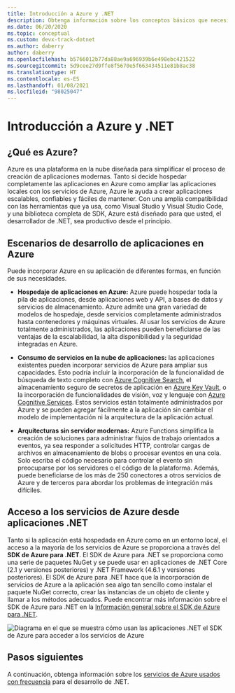 ```yaml
---
title: Introducción a Azure y .NET
description: Obtenga información sobre los conceptos básicos que necesita saber acerca de Azure y .NET.
ms.date: 06/20/2020
ms.topic: conceptual
ms.custom: devx-track-dotnet
ms.author: daberry
author: daberry
ms.openlocfilehash: b5766012b77da88ae9a696939b6e498ebc421522
ms.sourcegitcommit: 5d9cee27d9ffe8f5670e5f663434511e81b8ac38
ms.translationtype: HT
ms.contentlocale: es-ES
ms.lasthandoff: 01/08/2021
ms.locfileid: "98025047"
---
```

# <a name="introduction-to-azure-and-net"></a>Introducción a Azure y .NET

## <a name="what-is-azure"></a>¿Qué es Azure?

Azure es una plataforma en la nube diseñada para simplificar el proceso de creación de aplicaciones modernas.  Tanto si decide hospedar completamente las aplicaciones en Azure como ampliar las aplicaciones locales con los servicios de Azure, Azure le ayuda a crear aplicaciones escalables, confiables y fáciles de mantener.  Con una amplia compatibilidad con las herramientas que ya usa, como Visual Studio y Visual Studio Code, y una biblioteca completa de SDK, Azure está diseñado para que usted, el desarrollador de .NET, sea productivo desde el principio.

## <a name="application-development-scenarios-on-azure"></a>Escenarios de desarrollo de aplicaciones en Azure

Puede incorporar Azure en su aplicación de diferentes formas, en función de sus necesidades.

- **Hospedaje de aplicaciones en Azure:** Azure puede hospedar toda la pila de aplicaciones, desde aplicaciones web y API, a bases de datos y servicios de almacenamiento. Azure admite una gran variedad de modelos de hospedaje, desde servicios completamente administrados hasta contenedores y máquinas virtuales. Al usar los servicios de Azure totalmente administrados, las aplicaciones pueden beneficiarse de las ventajas de la escalabilidad, la alta disponibilidad y la seguridad integradas en Azure.

- **Consumo de servicios en la nube de aplicaciones:** las aplicaciones existentes pueden incorporar servicios de Azure para ampliar sus capacidades.  Esto podría incluir la incorporación de la funcionalidad de búsqueda de texto completo con [Azure Cognitive Search](/azure/search/search-what-is-azure-search), el almacenamiento seguro de secretos de aplicación en [Azure Key Vault](/azure/key-vault/), o la incorporación de funcionalidades de visión, voz y lenguaje con [Azure Cognitive Services](/azure/cognitive-services/).  Estos servicios están totalmente administrados por Azure y se pueden agregar fácilmente a la aplicación sin cambiar el modelo de implementación ni la arquitectura de la aplicación actual.

- **Arquitecturas sin servidor modernas:** Azure Functions simplifica la creación de soluciones para administrar flujos de trabajo orientados a eventos, ya sea responder a solicitudes HTTP, controlar cargas de archivos en almacenamiento de blobs o procesar eventos en una cola.  Solo escriba el código necesario para controlar el evento sin preocuparse por los servidores o el código de la plataforma.  Además, puede beneficiarse de los más de 250 conectores a otros servicios de Azure y de terceros para abordar los problemas de integración más difíciles.

## <a name="access-azure-services-from-net-applications"></a>Acceso a los servicios de Azure desde aplicaciones .NET

Tanto si la aplicación está hospedada en Azure como en un entorno local, el acceso a la mayoría de los servicios de Azure se proporciona a través del **SDK de Azure para .NET**.  El SDK de Azure para .NET se proporciona como una serie de paquetes NuGet y se puede usar en aplicaciones de .NET Core (2.1 y versiones posteriores) y .NET Framework (4.6.1 y versiones posteriores). El SDK de Azure para .NET hace que la incorporación de servicios de Azure a la aplicación sea algo tan sencillo como instalar el paquete NuGet correcto, crear las instancias de un objeto de cliente y llamar a los métodos adecuados. Puede encontrar más información sobre el SDK de Azure para .NET en la [Información general sobre el SDK de Azure para .NET](./sdk/azure-sdk-for-dotnet.md).

![Diagrama en el que se muestra cómo usan las aplicaciones .NET el SDK de Azure para acceder a los servicios de Azure](./media/azure-sdk-for-dotnet-overview.png)

## <a name="next-steps"></a>Pasos siguientes

A continuación, obtenga información sobre los [servicios de Azure usados con frecuencia](./key-azure-services.md) para el desarrollo de .NET.
